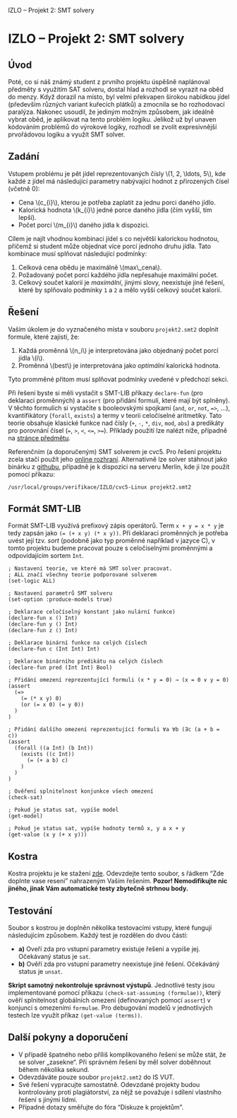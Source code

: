    IZLO – Projekt 2: SMT solvery

IZLO – Projekt 2: SMT solvery
=============================

Úvod
----

Poté, co si náš známý student z prvního projektu úspěšně naplánoval předměty s využitím SAT solveru, dostal hlad a rozhodl se vyrazit na oběd do menzy. Když dorazil na místo, byl velmi překvapen širokou nabídkou jídel (především různých variant kuřecích plátků) a zmocnila se ho rozhodovací paralýza. Nakonec usoudil, že jediným možným způsobem, jak ideálně vybrat oběd, je aplikovat na tento problém logiku. Jelikož už byl unaven kódováním problémů do výrokové logiky, rozhodl se zvolit expresivnější prvořádovou logiku a využít SMT solver.

Zadání
------

Vstupem problému je pět jídel reprezentovaných čísly \\(1, 2, \\ldots, 5\\), kde každé z jídel má následující parametry nabývající hodnot z přirozených čísel (včetně 0):

*   Cena \\(c\_{i}\\), kterou je potřeba zaplatit za jednu porci daného jídlo.
*   Kalorická hodnota \\(k\_{i}\\) jedné porce daného jídla (čím vyšší, tím lepší).
*   Počet porcí \\(m\_{i}\\) daného jídla k dispozici.

Cílem je najít vhodnou kombinaci jídel s co největší kalorickou hodnotou, přičemž si student může objednat více porcí jednoho druhu jídla. Tato kombinace musí splňovat následující podmínky:

1.  Celková cena obědu je maximálně \\(max\\\_cena\\).
2.  Požadovaný počet porcí každého jídla nepřesahuje maximální počet.
3.  Celkový součet kalorií je _maximální_, jinými slovy, neexistuje jiné řešení, které by splňovalo podmínky `1` a `2` a mělo vyšší celkový součet kalorií.

Řešení
------

Vaším úkolem je do vyznačeného místa v souboru `projekt2.smt2` doplnit formule, které zajistí, že:

1.  Každá proměnná \\(n\_i\\) je interpretována jako objednaný počet porcí jídla \\(i\\).
2.  Proměnná \\(best\\) je interpretována jako _optimální_ kalorická hodnota.

Tyto promměné přitom musí splňovat podmínky uvedené v předchozí sekci.

Při řešení byste si měli vystačit s SMT-LIB příkazy `declare-fun` (pro deklaraci proměnných) a `assert` (pro přidání formulí, které mají být splněny). V těchto formulích si vystačíte s booleovskými spojkami (`and`, `or`, `not`, `=>`, …), kvantifikátory (`forall`, `exists`) a termy v teorii celočíselné aritmetiky. Tato teorie obsahuje klasické funkce nad čísly (`+`, `-`, `*`, `div`, `mod`, `abs`) a predikáty pro porovnání čísel (`=`, `>`, `<`, `<=`, `>=`). Příklady použití lze nalézt níže, případně na [stránce předmětu](https://moodle.vut.cz/mod/page/view.php?id=315108).

Referenčním (a doporučeným) SMT solverem je cvc5. Pro řešení projektu zcela stačí použít jeho [online rozhraní](https://cvc5.github.io/app/). Alternativně lze solver stáhnout jako binárku z [githubu](https://github.com/cvc5/cvc5/releases/tag/cvc5-1.0.5), případně je k dispozici na serveru Merlin, kde ji lze použít pomocí příkazu:

`/usr/local/groups/verifikace/IZLO/cvc5-Linux projekt2.smt2`

Formát SMT-LIB
--------------

Formát SMT-LIB využívá prefixový zápis operátorů. Term `x + y = x * y` je tedy zapsán jako `(= (+ x y) (* x y))`. Při deklaraci proměnných je potřeba uvést její tzv. _sort_ (podobně jako typ proměnné například v jazyce C), v tomto projektu budeme pracovat pouze s celočíselnými proměnnými a odpovídajícím sortem `Int`.

    ; Nastavení teorie, ve které má SMT solver pracovat.
    ; ALL značí všechny teorie podporované solverem
    (set-logic ALL)

    ; Nastavení parametrů SMT solveru
    (set-option :produce-models true)

    ; Deklarace celočíselný konstant jako nulární funkce)
    (declare-fun x () Int)
    (declare-fun y () Int)
    (declare-fun z () Int)

    ; Deklarace binární funkce na celých číslech
    (declare-fun c (Int Int) Int)

    ; Deklarace binárního predikátu na celých číslech
    (declare-fun pred (Int Int) Bool)

    ; Přidání omezení reprezentující formuli (x * y = 0) → (x = 0 ∨ y = 0)
    (assert
      (=>
        (= (* x y) 0)
        (or (= x 0) (= y 0))
      )
    )

    ; Přidání dalšího omezení reprezentující formuli ∀a ∀b (∃c (a + b = c))
    (assert
      (forall ((a Int) (b Int))
        (exists ((c Int))
          (= (+ a b) c)
        )
      )
    )

    ; Ověření splnitelnost konjunkce všech omezení
    (check-sat)

    ; Pokud je status sat, vypíše model
    (get-model)

    ; Pokud je status sat, vypíše hodnoty termů x, y a x + y
    (get-value (x y (+ x y)))


Kostra
------

Kostra projektu je ke stažení [zde](https://www.fit.vutbr.cz/study/courses/IZLO/public/projekty/projekt2/projekt2.smt2). Odevzdejte tento soubor, s řádkem “Zde doplnte vase reseni” nahrazeným Vaším řešením. **Pozor! Nemodifikujte nic jiného, jinak Vám automatické testy zbytečně strhnou body.**

Testování
---------

Soubor s kostrou je doplněn několika testovacími vstupy, které fungují následujícím způsobem. Každý test je rozdělen do dvou částí:

*   **a)** Oveří zda pro vstupní parametry existuje řešení a vypíše jej. Očekávaný status je `sat`.
*   **b)** Ověří zda pro vstupní parametry neexistuje jiné řešení. Očekáváný status je `unsat`.

**Skript samotný nekontroluje správnost výstupů**. Jednotlivé testy jsou implementované pomocí příkazu `(check-sat-assuming (formulae))`, který ověří splnitelnost globálních omezení (definovaných pomocí `assert`) v konjunci s omezeními `formulae`. Pro debugování modelů v jednotlivých testech lze využít příkaz `(get-value (terms))`.

Další pokyny a doporučení
-------------------------

*   V případě špatného nebo příliš komplikovaného řešení se může stát, že se solver „zasekne“. Při správném řešení by měl solver doběhnout během několika sekund.
*   Odevzdáváte pouze soubor `projekt2.smt2` do IS VUT.
*   Své řešení vypracujte samostatně. Odevzdané projekty budou kontrolovány proti plagiátorství, za nějž se považuje i sdílení vlastního řešení s jinými lidmi.
*   Případné dotazy směřujte do fóra “Diskuze k projektům”.

